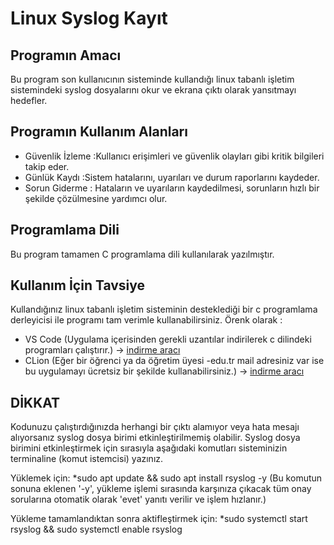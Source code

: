 # Linux Syslog Kayıt
## Programın Amacı
Bu program son kullanıcının sisteminde kullandığı linux tabanlı işletim sistemindeki syslog dosyalarını okur ve ekrana çıktı olarak yansıtmayı hedefler.


## Programın Kullanım Alanları
- Güvenlik İzleme  :Kullanıcı erişimleri ve güvenlik olayları gibi kritik bilgileri takip eder.
- Günlük Kaydı     :Sistem hatalarını, uyarıları ve durum raporlarını kaydeder.
- Sorun Giderme    : Hataların ve uyarıların kaydedilmesi, sorunların hızlı bir şekilde çözülmesine yardımcı olur.

## Programlama Dili
Bu program tamamen C programlama dili kullanılarak yazılmıştır.

## Kullanım İçin Tavsiye
Kullandığınız linux tabanlı işletim sisteminin desteklediği bir c programlama derleyicisi ile programı tam verimle kullanabilirsiniz.
Örenk olarak : 
- VS Code (Uygulama içerisinden gerekli uzantılar indirilerek c dilindeki programları çalıştırır.) -> [indirme aracı](https://code.visualstudio.com/download)
- CLion  (Eğer bir öğrenci ya da öğretim üyesi -edu.tr mail adresiniz var ise bu uygulamayı ücretsiz bir şekilde kullanabilirsiniz.) -> [indirme aracı](https://www.jetbrains.com/clion/)

## DİKKAT
Kodunuzu çalıştırdığınızda herhangi bir çıktı alamıyor veya hata mesajı alıyorsanız syslog dosya birimi etkinleştirilmemiş olabilir.
Syslog dosya birimini etkinleştirmek için sırasıyla aşağıdaki komutları sisteminizin terminaline (komut istemcisi) yazınız.

Yüklemek için:
*sudo apt update && sudo apt install rsyslog -y (Bu komutun sonuna eklenen '-y', yükleme işlemi sırasında karşınıza çıkacak tüm onay sorularına otomatik olarak 'evet' yanıtı verilir ve işlem hızlanır.)

Yükleme tamamlandıktan sonra aktifleştirmek için:
*sudo systemctl start rsyslog && sudo systemctl enable rsyslog 
